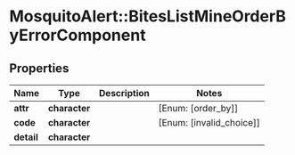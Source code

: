 # MosquitoAlert::BitesListMineOrderByErrorComponent


## Properties
Name | Type | Description | Notes
------------ | ------------- | ------------- | -------------
**attr** | **character** |  | [Enum: [order_by]] 
**code** | **character** |  | [Enum: [invalid_choice]] 
**detail** | **character** |  | 


